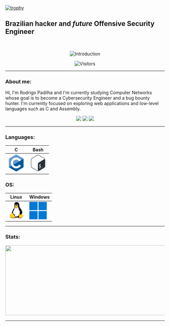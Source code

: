 [![trophy](https://github-profile-trophy.vercel.app/?username=pad1ryoshi&title=Stars,Followers,Commits,Repositories,MultipleLang,PullReques,Experience&theme=onedark)](https://github.com/ryo-ma/github-profile-trophy)

## Brazilian hacker and *future* Offensive Security Engineer 
<br>

<p align="center">
  <img src="https://readme-typing-svg.herokuapp.com?font=JetBrains+Mono&duration=2000&color=00FF00&center=true&vCenter=true&lines=root@fbi.gov:~%23" alt="Introduction">
</p>
<p align="center">
  <img src="https://profile-counter.glitch.me/pad1ryoshi/count.svg" alt="Visitors">
</p>

---
### About me:

Hi, I'm Rodrigo Padilha and I'm currently studying Computer Networks whose goal is to become a Cybersecurity Engineer and a bug bounty hunter. I'm currently focused on exploring web applications and low-level languages such as C and Assembly.

<div align="center"> 
  <a href="https://www.linkedin.com/in/rodrigo-padilha-5663152b6" target="_blank"><img src="https://img.shields.io/badge/-LinkedIn-%230077B5?style=for-the-badge&logo=linkedin&logoColor=white" target="_blank"></a> 
  <a href = "mailto:rodripadidev@gmail.com"><img src="https://img.shields.io/badge/-Gmail-%23333?style=for-the-badge&logo=gmail&logoColor=white" target="_blank"></a>
  <a href="https://www.youtube.com/watch?v=dkObgKrscpk&pp=ygUPZXZlcnl0aGluZyBlbmRz" target="_blank"><img src="https://img.shields.io/badge/OnlyFans-%231877F2.svg?&style=for-the-badge&logo=onlyfans&logoColor=white" target="_blank"></a> 
</div>

---

### Languages:

| C | Bash |
| ---- | ---- |
| <img src="https://github.com/devicons/devicon/blob/master/icons/c/c-original.svg" title="C"  alt="C" width="55" height="55"/> | <img src="https://github.com/devicons/devicon/blob/master/icons/bash/bash-original.svg" title="Bash" alt="Bash" width="55" height="55"/> |

### OS:

| Linux | Windows |
| ---- | ---- |
| <img src="https://github.com/devicons/devicon/blob/master/icons/linux/linux-original.svg" title="Linux"  alt="Linux" width="55" height="55"/> | <img src="https://github.com/devicons/devicon/blob/master/icons/windows11/windows11-original.svg" title="Windows11" alt="Windows11" width="55" height="55"/> |

---
### Stats:

<p align="center">
  <img width="800" height="220" src="https://streak-stats.demolab.com?user=pad1ryoshi&theme=hacker&hide_border=true&border_radius=4&date_format=M%20j%5B%2C%20Y%5D&mode=weekly&card_width=800">
</p>

---
